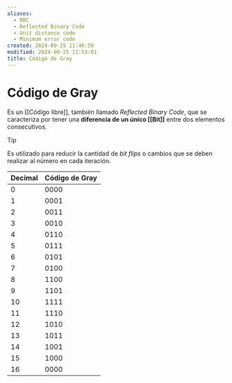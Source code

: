 ```yaml
---
aliases:
  - RBC
  - Reflected Binary Code
  - Unit distance code
  - Minimum error code
created: 2024-09-25 11:46:59
modified: 2024-09-25 11:53:01
title: Código de Gray
---
```


# Código de Gray

Es un [[Código libre]], también llamado *Reflected Binary Code*, que se caracteriza por tener una **diferencia de un único [[Bit]]** entre dos elementos consecutivos.

> [!tip]
> Es utilizado para reducir la cantidad de *bit flips* o cambios que se deben realizar al número en cada iteración.

| Decimal | Código de Gray |
| ------- | -------------- |
| 0       | 0000           |
| 1       | 0001           |
| 2       | 0011           |
| 3       | 0010           |
| 4       | 0110           |
| 5       | 0111           |
| 6       | 0101           |
| 7       | 0100           |
| 8       | 1100           |
| 9       | 1101           |
| 10      | 1111           |
| 11      | 1110           |
| 12      | 1010           |
| 13      | 1011           |
| 14      | 1001           |
| 15      | 1000           |
| 16      | 0000           |
